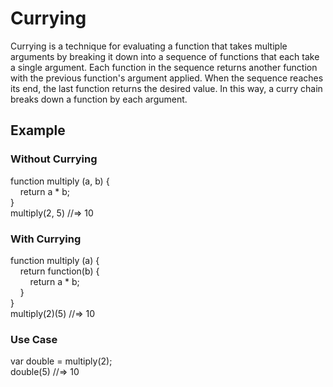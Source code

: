 # Currying
Currying is a technique for evaluating a function that takes multiple arguments by breaking it down into a sequence of functions that each take a single argument. Each function in the sequence returns another function with the previous function's argument applied. When the sequence reaches its end, the last function returns the desired value. In this way, a curry chain breaks down a function by each argument.

## Example

### Without Currying
function multiply (a, b) { <br>
&nbsp;&nbsp;&nbsp;&nbsp;return a * b;  <br>
} <br>
multiply(2, 5) //=> 10

### With Currying
function multiply (a) { <br>
&nbsp;&nbsp;&nbsp;&nbsp;return function(b) { <br>
&nbsp;&nbsp;&nbsp;&nbsp;&nbsp;&nbsp;&nbsp;&nbsp;return a * b; <br>
&nbsp;&nbsp;&nbsp;&nbsp;} <br>
} <br>
multiply(2)(5) //=> 10

### Use Case
var double = multiply(2); <br>
double(5) //=> 10 <br>
